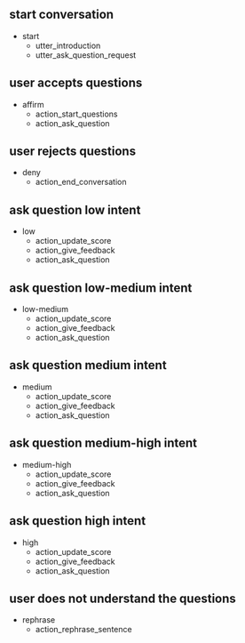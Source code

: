 ## start conversation
* start
    - utter_introduction
    - utter_ask_question_request    

## user accepts questions
* affirm
    - action_start_questions
    - action_ask_question

## user rejects questions
* deny
    - action_end_conversation
    
## ask question low intent
* low
    - action_update_score
    - action_give_feedback
    - action_ask_question
    
## ask question low-medium intent
* low-medium
    - action_update_score
    - action_give_feedback
    - action_ask_question
    
## ask question medium intent
* medium
    - action_update_score
    - action_give_feedback
    - action_ask_question
    
## ask question medium-high intent
* medium-high
    - action_update_score
    - action_give_feedback
    - action_ask_question
    
## ask question high intent
* high
    - action_update_score
    - action_give_feedback
    - action_ask_question
    
## user does not understand the questions
* rephrase
    - action_rephrase_sentence